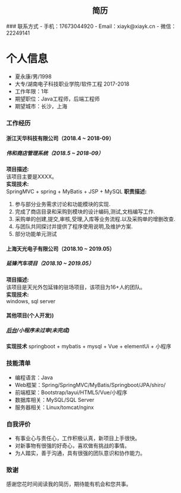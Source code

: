 <h2 align="center">简历</h2>
### 联系方式
- 手机：17673044920
- Email：xiayk@xiayk.cn
- 微信：22249141 

# 个人信息
 - 夏永康/男/1998 
 - 大专/湖南电子科技职业学院/软件工程 2017-2018
 - 工作年限：1年
 - 期望职位：Java工程师，后端工程师
 - 期望城市：长沙，上海

### 工作经历
#### 浙江天华科技有限公司（2018.4 ~ 2018-09）
##### 伟和商店管理系统（2018.5 ~ 2018-09）
**项目描述:**  
该项目主要是XXXX。  
**实现技术:**  
SpringMVC + spring + MyBatis + JSP + MySQL 
**职责描述:**  
1. 参与部分业务需求讨论和功能模块的实现.
2. 完成了商店目录和采购到模块的设计编码,测试,文档编写工作.
3. 采购单的创建,提交,审核,受理,入库等业务流程.以及采购单的增删改查.
4. 与团队共同探讨并提供了程序使用说明,及维护方案.
5. 部分功能单元测试


#### 上海天光电子有限公司（2018.10 ~ 2019.05）
##### 延锋汽车项目（2018.10 ~ 2019.05） 
**项目描述:**  
该项目是天光外包延锋的驻场项目，该项目为16+人的团队。    
**实现技术:**     
windows, sql server   

#### 其他项目(个人开发))
##### [后台](https://xiayk.cc)/小程序未过审(未完成)
**实现技术**
springboot + mybatis + mysql + Vue + elementUi + 小程序

### 技能清单
- 编程语言：Java
- Web框架：Spring/SpringMVC/MyBatis/Springboot/JPA/shiro/
- 前端框架：Bootstrap/layui/HTML5/Vue/小程序
- 数据库相关：MySQL/SQL Server
- 服务器相关：Linux/tomcat/nginx

### 自我评价
- 有事业心与责任心，工作积极认真，新项目上手很快。
- 对新事物有很强的好奇心，喜欢做有挑战的事情。
- 为人踏实，善于沟通，具有很强的团队意识和协作能力。
### 致谢
感谢您花时间阅读我的简历，期待能有机会和您共事。